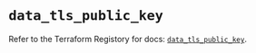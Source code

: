 # `data_tls_public_key`

Refer to the Terraform Registory for docs: [`data_tls_public_key`](https://www.terraform.io/docs/providers/tls/d/public_key).
